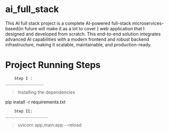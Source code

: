 # ai_full_stack 
This AI full stack project is a complete AI-powered full-stack microservices-based(in future will make it as a lot to cover ) web application that I designed and developed from scratch. This end-to-end solution integrates advanced AI capabilities with a modern frontend and robust backend infrastructure, making it scalable, maintainable, and production-ready.
 

# Project Running Steps 
        Step I :
    _________________

> Installing the dependencies

pip install -r requirements.txt 

        Step II:
    ___________________


> uvicorn app.main:app --reload

